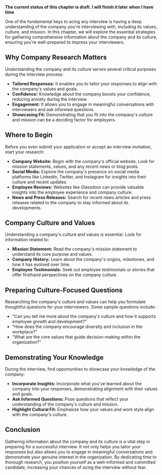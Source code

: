 **The current status of this chapter is draft. I will finish it later when I have time**

One of the fundamental keys to acing any interview is having a deep understanding of the company you're interviewing with, including its values, culture, and mission. In this chapter, we will explore the essential strategies for gathering comprehensive information about the company and its culture, ensuring you're well-prepared to impress your interviewers.

Why Company Research Matters
----------------------------

Understanding the company and its culture serves several critical purposes during the interview process:

* **Tailored Responses:** It enables you to tailor your responses to align with the company's values and goals.
* **Confidence:** Knowledge about the company boosts your confidence, reducing anxiety during the interview.
* **Engagement:** It allows you to engage in meaningful conversations with interviewers and ask informed questions.
* **Showcasing Fit:** Demonstrating that you fit into the company's culture and mission can be a deciding factor for employers.

Where to Begin
--------------

Before you even submit your application or accept an interview invitation, start your research:

* **Company Website:** Begin with the company's official website. Look for mission statements, values, and any recent news or blog posts.
* **Social Media:** Explore the company's presence on social media platforms like LinkedIn, Twitter, and Instagram for insights into their culture and recent updates.
* **Employee Reviews:** Websites like Glassdoor can provide valuable insights into the employee experience and company culture.
* **News and Press Releases:** Search for recent news articles and press releases related to the company to stay informed about its developments.

Company Culture and Values
--------------------------

Understanding a company's culture and values is essential. Look for information related to:

* **Mission Statement:** Read the company's mission statement to understand its core purpose and values.
* **Company History:** Learn about the company's origins, milestones, and how it has evolved over time.
* **Employee Testimonials:** Seek out employee testimonials or stories that offer firsthand perspectives on the company culture.

Preparing Culture-Focused Questions
-----------------------------------

Researching the company's culture and values can help you formulate thoughtful questions for your interviewers. Some sample questions include:

* "Can you tell me more about the company's culture and how it supports employee growth and development?"
* "How does the company encourage diversity and inclusion in the workplace?"
* "What are the core values that guide decision-making within the organization?"

Demonstrating Your Knowledge
----------------------------

During the interview, find opportunities to showcase your knowledge of the company:

* **Incorporate Insights:** Incorporate what you've learned about the company into your responses, demonstrating alignment with their values and goals.
* **Ask Informed Questions:** Pose questions that reflect your understanding of the company's culture and mission.
* **Highlight Cultural Fit:** Emphasize how your values and work style align with the company's culture.

Conclusion
----------

Gathering information about the company and its culture is a vital step in preparing for a successful interview. It not only helps you tailor your responses but also allows you to engage in meaningful conversations and demonstrate your genuine interest in the organization. By dedicating time to thorough research, you position yourself as a well-informed and committed candidate, increasing your chances of acing the interview without fear.
